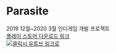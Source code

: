 # Parasite
2019 12월~2020 3월 인디게임 개발 프로젝트  
[플레이 스토어 다운로드 링크](https://play.google.com/store/apps/details?id=com.DefaultCompany.Parasite)  
[![클릭시 유튜브 링크로 ](https://youtu.be/zlX-jbuu3ck.jpg)](https://youtu.be/zlX-jbuu3ck) 


